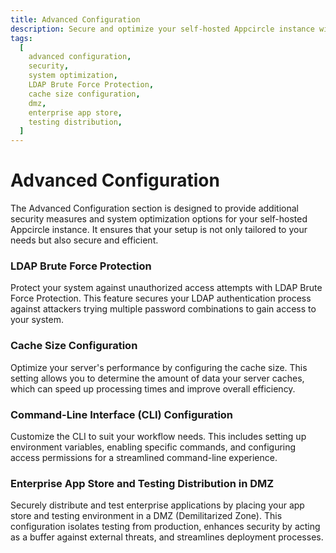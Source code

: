 ```yaml
---
title: Advanced Configuration
description: Secure and optimize your self-hosted Appcircle instance with advanced configuration settings. Learn how to enable LDAP Brute Force Protection, configure cache size, and customize the Command-Line Interface (CLI).
tags:
  [
    advanced configuration,
    security,
    system optimization,
    LDAP Brute Force Protection,
    cache size configuration,
    dmz,
    enterprise app store,
    testing distribution,
  ]
---
```


# Advanced Configuration

The Advanced Configuration section is designed to provide additional security measures and system optimization options for your self-hosted Appcircle instance. It ensures that your setup is not only tailored to your needs but also secure and efficient.

### LDAP Brute Force Protection

Protect your system against unauthorized access attempts with LDAP Brute Force Protection. This feature secures your LDAP authentication process against attackers trying multiple password combinations to gain access to your system.

### Cache Size Configuration

Optimize your server's performance by configuring the cache size. This setting allows you to determine the amount of data your server caches, which can speed up processing times and improve overall efficiency.

### Command-Line Interface (CLI) Configuration

Customize the CLI to suit your workflow needs. This includes setting up environment variables, enabling specific commands, and configuring access permissions for a streamlined command-line experience.

### Enterprise App Store and Testing Distribution in DMZ

Securely distribute and test enterprise applications by placing your app store and testing environment in a DMZ (Demilitarized Zone). This configuration isolates testing from production, enhances security by acting as a buffer against external threats, and streamlines deployment processes.
